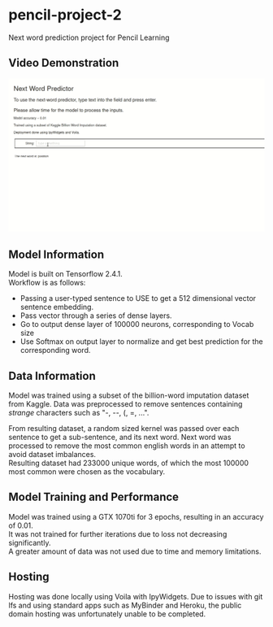 # pencil-project-2
Next word prediction project for Pencil Learning

## Video Demonstration
![video demonstration](model_example.gif)

## Model Information
Model is built on Tensorflow 2.4.1.  
Workflow is as follows: 
* Passing a user-typed sentence to USE to get a 512 dimensional vector sentence embedding.  
* Pass vector through a series of dense layers. 
* Go to output dense layer of 100000 neurons, corresponding to Vocab size
* Use Softmax on output layer to normalize and get best prediction for the corresponding word.

## Data Information

Model was trained using a subset of the billion-word imputation dataset from Kaggle.
Data was preprocessed to remove sentences containing *strange* characters such as "-, --, (, =, ...".  

From resulting dataset, a random sized kernel was passed over each sentence to get a sub-sentence, and its next word. Next word 
was processed to remove the most common english words in an attempt to avoid dataset imbalances.  
Resulting dataset had 233000 unique words, of which the most 100000 most common were chosen as the vocabulary.

## Model Training and Performance

Model was trained using a GTX 1070ti for 3 epochs, resulting in an accuracy of 0.01.  
It was not trained for further iterations due to loss not decreasing significantly.  
A greater amount of data was not used due to time and memory limitations.

## Hosting
Hosting was done locally using Voila with IpyWidgets. Due to issues with git lfs and using standard apps such as
MyBinder and Heroku, the public domain hosting was unfortunately unable to be completed. 
